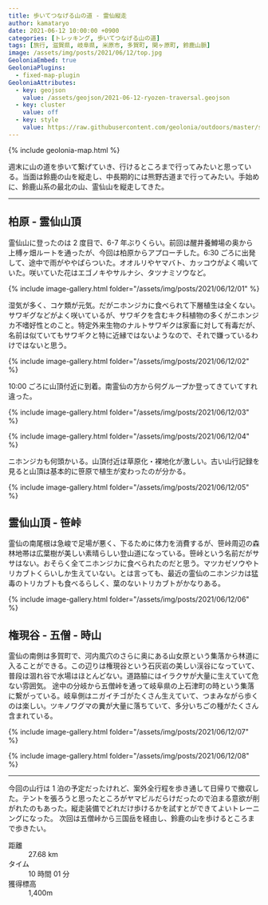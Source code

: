 ```yaml
---
title: 歩いてつなげる山の道 - 霊仙縦走
author: kamataryo
date: 2021-06-12 10:00:00 +0900
categories: [トレッキング, 歩いてつなげる山の道]
tags: [旅行, 滋賀県, 岐阜県, 米原市, 多賀町, 関ヶ原町, 鈴鹿山脈]
image: /assets/img/posts/2021/06/12/top.jpg
GeoloniaEmbed: true
GeoloniaPlugins:
  - fixed-map-plugin
GeoloniaAttributes:
  - key: geojson
    value: /assets/geojson/2021-06-12-ryozen-traversal.geojson
  - key: cluster
    value: off
  - key: style
    value: https://raw.githubusercontent.com/geolonia/outdoors/master/style.json
---
```


{% include geolonia-map.html %}

週末に山の道を歩いて繋げていき、行けるところまで行ってみたいと思っている。当面は鈴鹿の山を縦走し、中長期的には熊野古道まで行ってみたい。手始めに、鈴鹿山系の最北の山、霊仙山を縦走してきた。

---

## 柏原 - 霊仙山頂

霊仙山に登ったのは 2 度目で、6-7 年ぶりくらい。前回は醒井養鱒場の奥から上榑ヶ畑ルートを通ったが、今回は柏原からアプローチした。6:30 ごろに出発して、途中で雨がややぱらついた。オオルリやヤマバト、カッコウがよく鳴いていた。咲いていた花はエゴノキやサルナシ、タツナミソウなど。

{% include image-gallery.html folder="/assets/img/posts/2021/06/12/01" %}

湿気が多く、コケ類が元気。だがニホンジカに食べられて下層植生は全くない。サワギグなどがよく咲いているが、サワギクを含むキク科植物の多くがニホンジカ不嗜好性とのこと。特定外来生物のナルトサワギクは家畜に対して有毒だが、名前は似ていてもサワギクと特に近縁ではないようなので、それで嫌っているわけではないと思う。

{% include image-gallery.html folder="/assets/img/posts/2021/06/12/02" %}

10:00 ごろに山頂付近に到着。南霊仙の方から何グループか登ってきていてすれ違った。

{% include image-gallery.html folder="/assets/img/posts/2021/06/12/03" %}

{% include image-gallery.html folder="/assets/img/posts/2021/06/12/04" %}

ニホンジカも何頭かいる。山頂付近は草原化・裸地化が激しい。古い山行記録を見ると山頂は基本的に笹原で植生が変わったのが分かる。

{% include image-gallery.html folder="/assets/img/posts/2021/06/12/05" %}

## 霊仙山頂 - 笹峠

霊仙の南尾根は急峻で足場が悪く、下るために体力を消費するが、笹峠周辺の森林地帯は広葉樹が美しい素晴らしい登山道になっている。笹峠という名前だがササはない。おそらく全てニホンジカに食べられたのだと思う。マツカゼソウやトリカブトくらいしか生えていない。とは言っても、最近の霊仙のニホンジカは猛毒のトリカブトも食べるらしく、葉のないトリカブトがかなりある。

{% include image-gallery.html folder="/assets/img/posts/2021/06/12/06" %}

## 権現谷 - 五僧 - 時山

霊仙の南側は多賀町で、河内風穴のさらに奥にある山女原という集落から林道に入ることができる。この辺りは権現谷という石灰岩の美しい渓谷になっていて、普段は涸れ谷で水場はほとんどない。道路脇にはイラクサが大量に生えていて危ない雰囲気。
途中の分岐から五僧峠を通って岐阜県の上石津町の時という集落に繋がっている。岐阜側はニガイチゴがたくさん生えていて、つまみながら歩くのは楽しい。ツキノワグマの糞が大量に落ちていて、多分いちごの種がたくさん含まれている。

{% include image-gallery.html folder="/assets/img/posts/2021/06/12/07" %}

{% include image-gallery.html folder="/assets/img/posts/2021/06/12/08" %}

---

今回の山行は 1 泊の予定だったけれど、案外全行程を歩き通して日帰りで撤収した。テントを張ろうと思ったところがヤマビルだらけだったので泊まる意欲が削がれたのもあった。縦走装備でどれだけ歩けるかを試すとができてよいトレーニングになった。
次回は五僧峠から三国岳を経由し、鈴鹿の山を歩けるところまで歩きたい。

<dl>
<dt>距離</dt><dd>27.68 km</dd>
<dt>タイム</dt><dd> 10 時間 01 分</dd>
<dt>獲得標高</dt><dd>1,400m</dd>
</dl>
